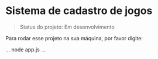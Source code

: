 <h1>Sistema de cadastro de jogos</h1>

> Status do projeto: Em desenvolvimento

Para rodar esse projeto na sua máquina, por favor digite:

...
node app.js
...
